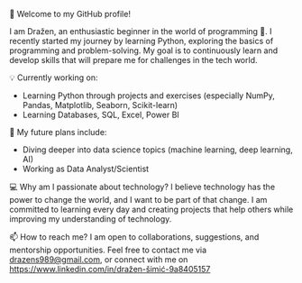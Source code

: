 👋 Welcome to my GitHub profile!

I am Dražen, an enthusiastic beginner in the world of programming 🌟. I recently started my journey by learning Python, exploring the basics of programming and problem-solving. My goal is to continuously learn and develop skills that will prepare me for challenges in the tech world.

💡 Currently working on:
- Learning Python through projects and exercises (especially NumPy, Pandas, Matplotlib, Seaborn, Scikit-learn)
- Learning Databases, SQL, Excel, Power BI

🚀 My future plans include:
- Diving deeper into data science topics (machine learning, deep learning, AI)
- Working as Data Analyst/Scientist

💻 Why am I passionate about technology?
I believe technology has the power to change the world, and I want to be part of that change. I am committed to learning every day and creating projects that help others while improving my understanding of technology.

📫 How to reach me?
I am open to collaborations, suggestions, and mentorship opportunities. Feel free to contact me via drazens989@gmail.com, or connect with me on https://www.linkedin.com/in/dražen-šimić-9a8405157
